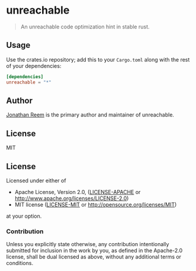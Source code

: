 # unreachable

> An unreachable code optimization hint in stable rust.

## Usage

Use the crates.io repository; add this to your `Cargo.toml` along
with the rest of your dependencies:

```toml
[dependencies]
unreachable = "*"
```

## Author

[Jonathan Reem](https://medium.com/@jreem) is the primary author and maintainer of unreachable.

## License

MIT


## License

Licensed under either of

 * Apache License, Version 2.0, ([LICENSE-APACHE](LICENSE-APACHE) or http://www.apache.org/licenses/LICENSE-2.0)
 * MIT license ([LICENSE-MIT](LICENSE-MIT) or http://opensource.org/licenses/MIT)

at your option.

### Contribution

Unless you explicitly state otherwise, any contribution intentionally
submitted for inclusion in the work by you, as defined in the Apache-2.0
license, shall be dual licensed as above, without any additional terms or
conditions.
